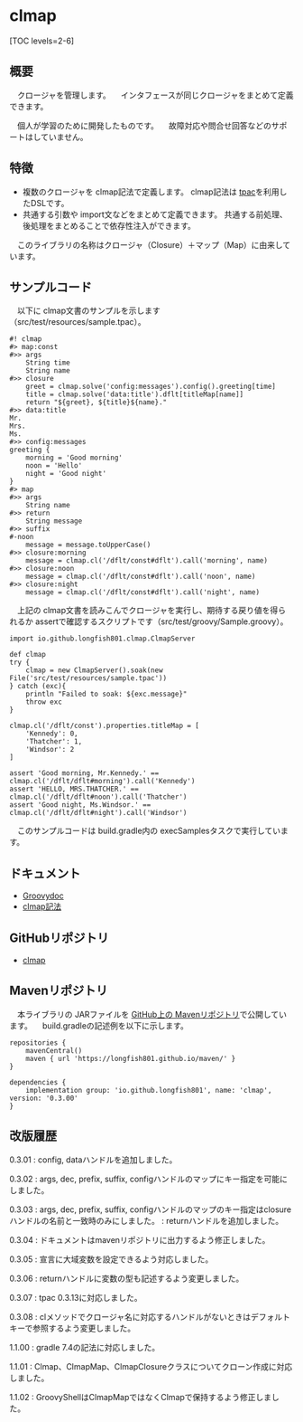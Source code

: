 # clmap

[TOC levels=2-6]

## 概要

　クロージャを管理します。
　インタフェースが同じクロージャをまとめて定義できます。

　個人が学習のために開発したものです。
　故障対応や問合せ回答などのサポートはしていません。

## 特徴

* 複数のクロージャを clmap記法で定義します。
  clmap記法は [tpac](/maven/tpac/)を利用したDSLです。
* 共通する引数や import文などをまとめて定義できます。
  共通する前処理、後処理をまとめることで依存性注入ができます。

　このライブラリの名称はクロージャ（Closure）＋マップ（Map）に由来しています。

## サンプルコード

　以下に clmap文書のサンプルを示します（src/test/resources/sample.tpac）。

```
#! clmap
#> map:const
#>> args
	String time
	String name
#>> closure
	greet = clmap.solve('config:messages').config().greeting[time]
	title = clmap.solve('data:title').dflt[titleMap[name]]
	return "${greet}, ${title}${name}."
#>> data:title
Mr.
Mrs.
Ms.
#>> config:messages
greeting {
	morning = 'Good morning'
	noon = 'Hello'
	night = 'Good night'
}
#> map
#>> args
	String name
#>> return
	String message
#>> suffix
#-noon
	message = message.toUpperCase()
#>> closure:morning
	message = clmap.cl('/dflt/const#dflt').call('morning', name)
#>> closure:noon
	message = clmap.cl('/dflt/const#dflt').call('noon', name)
#>> closure:night
	message = clmap.cl('/dflt/const#dflt').call('night', name)
```

　上記の clmap文書を読みこんでクロージャを実行し、期待する戻り値を得られるか assertで確認するスクリプトです（src/test/groovy/Sample.groovy）。

```
import io.github.longfish801.clmap.ClmapServer

def clmap
try {
	clmap = new ClmapServer().soak(new File('src/test/resources/sample.tpac'))
} catch (exc){
	println "Failed to soak: ${exc.message}"
	throw exc
}

clmap.cl('/dflt/const').properties.titleMap = [
	'Kennedy': 0,
	'Thatcher': 1,
	'Windsor': 2
]

assert 'Good morning, Mr.Kennedy.' == clmap.cl('/dflt/dflt#morning').call('Kennedy')
assert 'HELLO, MRS.THATCHER.' == clmap.cl('/dflt/dflt#noon').call('Thatcher')
assert 'Good night, Ms.Windsor.' == clmap.cl('/dflt/dflt#night').call('Windsor')
```

　このサンプルコードは build.gradle内の execSamplesタスクで実行しています。

## ドキュメント

* [Groovydoc](groovydoc/)
* [clmap記法](notation.html)

## GitHubリポジトリ

* [clmap](https://github.com/longfish801/clmap)

## Mavenリポジトリ

　本ライブラリの JARファイルを [GitHub上の Mavenリポジトリ](https://github.com/longfish801/maven)で公開しています。
　build.gradleの記述例を以下に示します。

```
repositories {
	mavenCentral()
	maven { url 'https://longfish801.github.io/maven/' }
}

dependencies {
	implementation group: 'io.github.longfish801', name: 'clmap', version: '0.3.00'
}
```

## 改版履歴

0.3.01
: config, dataハンドルを追加しました。

0.3.02
: args, dec, prefix, suffix, configハンドルのマップにキー指定を可能にしました。

0.3.03
: args, dec, prefix, suffix, configハンドルのマップのキー指定はclosureハンドルの名前と一致時のみにしました。
: returnハンドルを追加しました。

0.3.04
: ドキュメントはmavenリポジトリに出力するよう修正しました。

0.3.05
: 宣言に大域変数を設定できるよう対応しました。

0.3.06
: returnハンドルに変数の型も記述するよう変更しました。

0.3.07
: tpac 0.3.13に対応しました。

0.3.08
: clメソッドでクロージャ名に対応するハンドルがないときはデフォルトキーで参照するよう変更しました。

1.1.00
: gradle 7.4の記法に対応しました。

1.1.01
: Clmap、ClmapMap、ClmapClosureクラスについてクローン作成に対応しました。

1.1.02
: GroovyShellはClmapMapではなくClmapで保持するよう修正しました。
